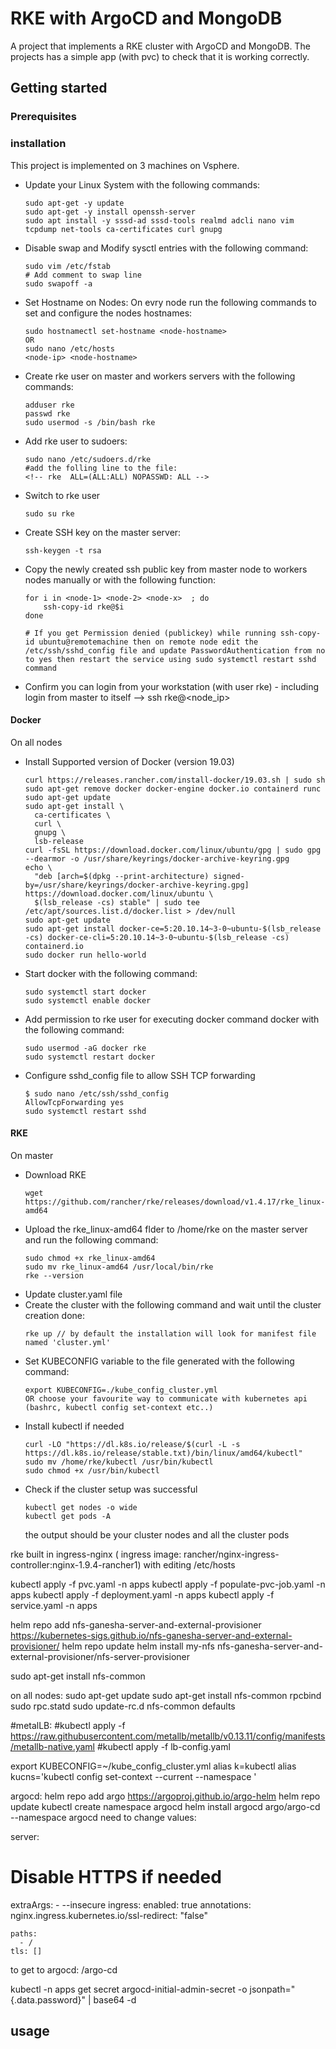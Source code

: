 # RKE with ArgoCD and MongoDB
A project that implements a RKE cluster with ArgoCD and MongoDB. The projects has a simple app (with pvc) to check that it is working correctly.

## Getting started

### Prerequisites

### installation

This project is implemented on 3 machines on Vsphere.

- Update your Linux System with the following commands:
    ```
    sudo apt-get -y update
    sudo apt-get -y install openssh-server
    sudo apt install -y sssd-ad sssd-tools realmd adcli nano vim tcpdump net-tools ca-certificates curl gnupg
    ```
- Disable swap and Modify sysctl entries with the following command:
    ```
    sudo vim /etc/fstab
    # Add comment to swap line
    sudo swapoff -a
    ```
- Set Hostname on Nodes:
    On evry node run the following commands to set and configure the nodes hostnames:
    ```
    sudo hostnamectl set-hostname <node-hostname>
    OR
    sudo nano /etc/hosts
    <node-ip> <node-hostname>
    ```
- Create rke user on master and workers servers with the following commands:
    ```
    adduser rke
    passwd rke
    sudo usermod -s /bin/bash rke
    ```
- Add rke user to sudoers:
    ```
    sudo nano /etc/sudoers.d/rke
    #add the folling line to the file:
    <!-- rke  ALL=(ALL:ALL) NOPASSWD: ALL -->
    ```
- Switch to rke user
  ```
  sudo su rke
  ```
- Create SSH key on the master server: 
  ```
  ssh-keygen -t rsa
  ```
- Copy the newly created ssh public key from master node to workers nodes manually or with the following function:
    ```
    for i in <node-1> <node-2> <node-x>  ; do
        ssh-copy-id rke@$i
    done
        
  # If you get Permission denied (publickey) while running ssh-copy-id ubuntu@remotemachine then on remote node edit the /etc/ssh/sshd_config file and update PasswordAuthentication from no to yes then restart the service using sudo systemctl restart sshd command
  ```
- Confirm you can login from your workstation (with user rke) - including login from master to itself --> ssh rke@<node_ip>
#### Docker
On all nodes
- Install Supported version of Docker
  (version 19.03) 
    ```
    curl https://releases.rancher.com/install-docker/19.03.sh | sudo sh
    sudo apt-get remove docker docker-engine docker.io containerd runc
    sudo apt-get update
    sudo apt-get install \
      ca-certificates \
      curl \
      gnupg \
      lsb-release
    curl -fsSL https://download.docker.com/linux/ubuntu/gpg | sudo gpg --dearmor -o /usr/share/keyrings/docker-archive-keyring.gpg
    echo \
      "deb [arch=$(dpkg --print-architecture) signed-by=/usr/share/keyrings/docker-archive-keyring.gpg] https://download.docker.com/linux/ubuntu \
      $(lsb_release -cs) stable" | sudo tee /etc/apt/sources.list.d/docker.list > /dev/null
    sudo apt-get update
    sudo apt-get install docker-ce=5:20.10.14~3-0~ubuntu-$(lsb_release -cs) docker-ce-cli=5:20.10.14~3-0~ubuntu-$(lsb_release -cs) containerd.io
    sudo docker run hello-world
    ```
- Start docker with the following command:
    ```
    sudo systemctl start docker
    sudo systemctl enable docker
    ```
    
- Add permission to rke user for executing docker command docker with the following command:
    ```
    sudo usermod -aG docker rke
    sudo systemctl restart docker
    ```    

- Configure sshd_config file to allow SSH TCP forwarding
    ```
    $ sudo nano /etc/ssh/sshd_config
    AllowTcpForwarding yes
    sudo systemctl restart sshd
    ```
#### RKE
On master
- Download RKE
  ```
  wget https://github.com/rancher/rke/releases/download/v1.4.17/rke_linux-amd64
  ```
- Upload the rke_linux-amd64 flder to /home/rke on the master server and run the following command:
    ```
    sudo chmod +x rke_linux-amd64
    sudo mv rke_linux-amd64 /usr/local/bin/rke
    rke --version
    ```
- Update cluster.yaml file
- Create the cluster with the following command and wait until the cluster creation done:
    ```
    rke up // by default the installation will look for manifest file named 'cluster.yml'
    ```
- Set KUBECONFIG variable to the file generated with the following command:
    ```
    export KUBECONFIG=./kube_config_cluster.yml
    OR choose your favourite way to communicate with kubernetes api (bashrc, kubectl config set-context etc..)
    ```
- Install kubectl if needed
  ```
  curl -LO "https://dl.k8s.io/release/$(curl -L -s https://dl.k8s.io/release/stable.txt)/bin/linux/amd64/kubectl"
  sudo mv /home/rke/kubectl /usr/bin/kubectl
  sudo chmod +x /usr/bin/kubectl
  ```
- Check if the cluster setup was successful
  ```
  kubectl get nodes -o wide
  kubectl get pods -A
  ```
  the output should be your cluster nodes and all the cluster pods





rke built in ingress-nginx ( ingress image: rancher/nginx-ingress-controller:nginx-1.9.4-rancher1) 
with editing /etc/hosts




kubectl apply -f pvc.yaml -n apps
kubectl apply -f populate-pvc-job.yaml -n apps
kubectl apply -f deployment.yaml -n apps
kubectl apply -f service.yaml -n apps











helm repo add nfs-ganesha-server-and-external-provisioner https://kubernetes-sigs.github.io/nfs-ganesha-server-and-external-provisioner/
helm repo update
helm install my-nfs nfs-ganesha-server-and-external-provisioner/nfs-server-provisioner

sudo apt-get install nfs-common

on all nodes:
sudo apt-get update
sudo apt-get install nfs-common rpcbind
sudo rpc.statd
sudo update-rc.d nfs-common defaults


#metalLB:
#kubectl apply -f https://raw.githubusercontent.com/metallb/metallb/v0.13.11/config/manifests/metallb-native.yaml
#kubectl apply -f lb-config.yaml



export KUBECONFIG=~/kube_config_cluster.yml
alias k=kubectl
alias kucns='kubectl config set-context --current --namespace '









argocd:
helm repo add argo https://argoproj.github.io/argo-helm
helm repo update
kubectl create namespace argocd
helm install argocd argo/argo-cd --namespace argocd
need to change values:

server:
  # Disable HTTPS if needed
  extraArgs:
    - --insecure
  ingress:
    enabled: true
    annotations:
      nginx.ingress.kubernetes.io/ssl-redirect: "false"
    
    paths:
      - /
    tls: []


to get to argocd:
  <host>/argo-cd
  

kubectl -n apps get secret argocd-initial-admin-secret -o jsonpath="{.data.password}" | base64 -d


## usage



        